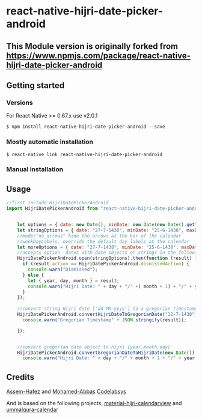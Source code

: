 
# react-native-hijri-date-picker-android

## This Module version is originally forked from https://www.npmjs.com/package/react-native-hijri-date-picker-android

## Getting started
### Versions
For React Native >= 0.67.x use v2.0.1
   
`$ npm install react-native-hijri-date-picker-android --save`

### Mostly automatic installation

`$ react-native link react-native-hijri-date-picker-android`

### Manual installation

## Usage
```javascript
//first include HijriDatePickerAndroid
import HijriDatePickerAndroid from "react-native-hijri-date-picker-android";


	let options = { date: new Date(), minDate: new Date(new Date().getTime() - (1 * 30 * 24 * 60 * 60 * 1000)), maxDate: new Date(new Date().getTime() + (1 * 30 * 24 * 60 * 60 * 1000)) };
    let stringOptions = { date: "27-7-1438", minDate: "25-6-1438", maxDate: "29-8-1438" };
	//mode:"no_arrows" hide the arrows at the bar of the calendar
	//weekDayLabels, override the default day labels at the calendar
	let moreOptions = { date: "27-7-1438", minDate: "25-6-1438", maxDate: "29-8-1438", mode:"no_arrows", weekDayLabels:["Sun","Mon","Tue","Wed","Thu","Fri","Sat"]};
    //accepts option  dates with date objects or strings in the following format ['dd-MM-yyyy'] 
    HijriDatePickerAndroid.open(stringOptions).then(function (result) {
      if (result.action == HijriDatePickerAndroid.dismissedAction) {
        console.warn("Dismissed");
      } else {
        let { year, day, month } = result;
        console.warn("Hijri Date: " + day + "/" +( month + 1) + "/" + year + "/");
      }
    });
	
	//convert string Hijri date ['dd-MM-yyyy'] to a gregorian timestamp
    HijriDatePickerAndroid.convertHijriDateToGregorianDate("12-7-1438").then(function (result) {
      console.warn("Gregorian Timestamp" + JSON.stringify(result));

    });


    //convert gregorian date object to hijri {year,month,day}
    HijriDatePickerAndroid.convertGregorianDateToHijriDate(new Date()).then(function ({ year, day, month }) {
      console.warn("Hijri Date: " + day + "/" + month + 1 + "/" + year + "/");

```
  
## Credits

[Assem-Hafez](https://github.com/Assem-Hafez) and [Mohamed-Abbas](https://github.com/Mohamed-Abbas)
[Codelabsys](http://www.codelabsys.com/)

And is based on the following projects, [material-hijri-calendarview](https://github.com/eltohamy/material-hijri-calendarview) and [ummalqura-calendar](https://github.com/msarhan/ummalqura-calendar)
